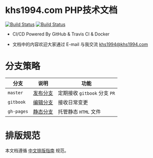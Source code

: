 <!-- ex_nonav -->
# khs1994.com PHP技术文档

[![Build Status](https://travis-ci.org/khs1994-website/php-docs.svg?branch=master)](https://travis-ci.org/khs1994-website/php-docs) [![Build Status](https://travis-ci.org/khs1994-website/php-docs.svg?branch=gitbook)](https://travis-ci.org/khs1994-website/php-docs)

* CI/CD Powered By GitHub & Travis CI & Docker

* 文档中的内容欢迎大家通过 E-mail 与我交流 <a href="mailto:khs1994@khs1994.com">khs1994@khs1994.com</a>

# 分支策略

|分支|说明|功能|
|--|--|--|
|`master`  |[发布分支](https://github.com/khs1994-website/php-docs/tree/release) |定期接收 `gitbook` 分支 `PR`|
|`gitbook` |[编辑分支](https://github.com/khs1994-website/php-docs/tree/gitbook) |接收日常变更                |
|`gh-pages`|[静态分支](https://github.com/khs1994-website/php-docs/tree/master)  |托管静态 `HTML` 文件        |

# 排版规范

本文档遵循 [中文排版指南](https://github.com/sparanoid/chinese-copywriting-guidelines) 规范。

<!--

---
title:
date: 2017-02-01 13:00:00
updated:
comments: true
tags:
-
categories:
-
---

<!--more-->
